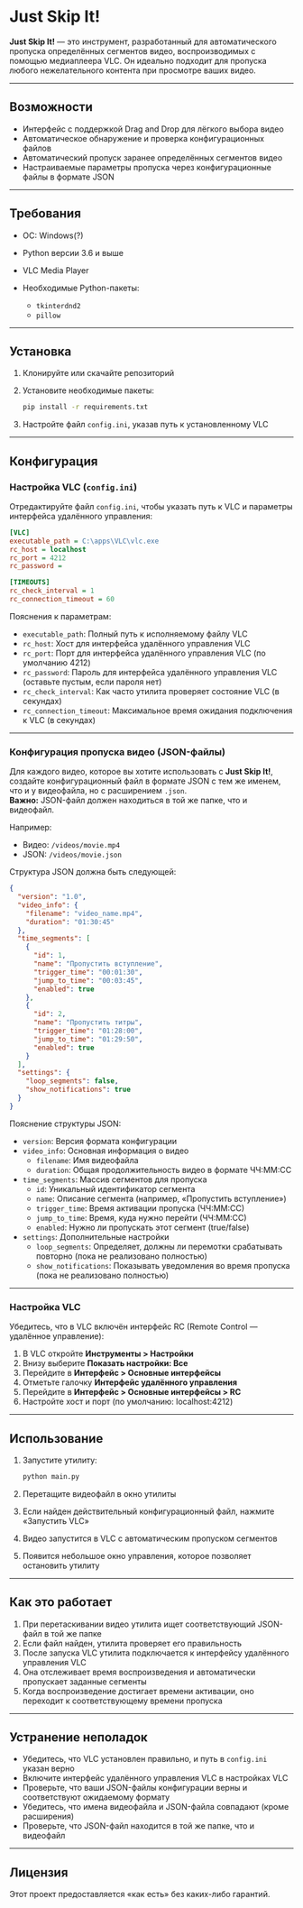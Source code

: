 # Just Skip It!

**Just Skip It!** — это инструмент, разработанный для автоматического пропуска определённых сегментов видео, воспроизводимых с помощью медиаплеера VLC. Он идеально подходит для пропуска любого нежелательного контента при просмотре ваших видео.

---

## Возможности

* Интерфейс с поддержкой Drag and Drop для лёгкого выбора видео
* Автоматическое обнаружение и проверка конфигурационных файлов 
* Автоматический пропуск заранее определённых сегментов видео
* Настраиваемые параметры пропуска через конфигурационные файлы в формате JSON 

---

## Требования

* ОС: Windows(?)  
* Python версии 3.6 и выше
* VLC Media Player
* Необходимые Python-пакеты:
    
    * `tkinterdnd2`
    * `pillow`
        
---

## Установка

1. Клонируйте или скачайте репозиторий
2. Установите необходимые пакеты:
    
    ```bash
    pip install -r requirements.txt
    ```
3. Настройте файл `config.ini`, указав путь к установленному VLC
    
---

## Конфигурация

### Настройка VLC (`config.ini`)

Отредактируйте файл `config.ini`, чтобы указать путь к VLC и параметры интерфейса удалённого управления:

```ini
[VLC]
executable_path = C:\apps\VLC\vlc.exe
rc_host = localhost
rc_port = 4212
rc_password =

[TIMEOUTS]
rc_check_interval = 1
rc_connection_timeout = 60
```

Пояснения к параметрам:

* `executable_path`: Полный путь к исполняемому файлу VLC
* `rc_host`: Хост для интерфейса удалённого управления VLC 
* `rc_port`: Порт для интерфейса удалённого управления VLC (по умолчанию 4212) 
* `rc_password`: Пароль для интерфейса удалённого управления VLC (оставьте пустым, если пароля нет)
* `rc_check_interval`: Как часто утилита проверяет состояние VLC (в секундах)
* `rc_connection_timeout`: Максимальное время ожидания подключения к VLC (в секундах)
    
---

### Конфигурация пропуска видео (JSON-файлы)

Для каждого видео, которое вы хотите использовать с **Just Skip It!**, создайте конфигурационный файл в формате JSON с тем же именем, что и у видеофайла, но с расширением `.json`.  
**Важно:** JSON-файл должен находиться в той же папке, что и видеофайл.

Например:

* Видео: `/videos/movie.mp4`
* JSON: `/videos/movie.json`
    
Структура JSON должна быть следующей:

```json
{
  "version": "1.0",
  "video_info": {
    "filename": "video_name.mp4",
    "duration": "01:30:45"
  },
  "time_segments": [
    {
      "id": 1,
      "name": "Пропустить вступление",
      "trigger_time": "00:01:30",
      "jump_to_time": "00:03:45",
      "enabled": true
    },
    {
      "id": 2,
      "name": "Пропустить титры",
      "trigger_time": "01:28:00",
      "jump_to_time": "01:29:50",
      "enabled": true
    }
  ],
  "settings": {
    "loop_segments": false,
    "show_notifications": true
  }
}
```

Пояснение структуры JSON:

* `version`: Версия формата конфигурации  
* `video_info`: Основная информация о видео
    * `filename`: Имя видеофайла
    * `duration`: Общая продолжительность видео в формате ЧЧ:ММ:СС 
* `time_segments`: Массив сегментов для пропуска
    * `id`: Уникальный идентификатор сегмента
    * `name`: Описание сегмента (например, «Пропустить вступление»)
    * `trigger_time`: Время активации пропуска (ЧЧ:ММ:СС)
    * `jump_to_time`: Время, куда нужно перейти (ЧЧ:ММ:СС)
    * `enabled`: Нужно ли пропускать этот сегмент (true/false)
* `settings`: Дополнительные настройки
    * `loop_segments`: Определяет, должны ли перемотки срабатывать повторно (пока не реализовано полностью)
    * `show_notifications`: Показывать уведомления во время пропуска (пока не реализовано полностью)
        
---

### Настройка VLC

Убедитесь, что в VLC включён интерфейс RC (Remote Control — удалённое управление):

1. В VLC откройте **Инструменты > Настройки** 
2. Внизу выберите **Показать настройки: Все**
3. Перейдите в **Интерфейс > Основные интерфейсы**
4. Отметьте галочку **Интерфейс удалённого управления**
5. Перейдите в **Интерфейс > Основные интерфейсы > RC**
6. Настройте хост и порт (по умолчанию: localhost:4212)

---

## Использование

1. Запустите утилиту:
    
    ```bash
    python main.py
    ```
2. Перетащите видеофайл в окно утилиты
3. Если найден действительный конфигурационный файл, нажмите «Запустить VLC»
4. Видео запустится в VLC с автоматическим пропуском сегментов
5. Появится небольшое окно управления, которое позволяет остановить утилиту

---

## Как это работает

1. При перетаскивании видео утилита ищет соответствующий JSON-файл в той же папке
2. Если файл найден, утилита проверяет его правильность
3. После запуска VLC утилита подключается к интерфейсу удалённого управления VLC
4. Она отслеживает время воспроизведения и автоматически пропускает заданные сегменты
5. Когда воспроизведение достигает времени активации, оно переходит к соответствующему времени пропуска

---

## Устранение неполадок

* Убедитесь, что VLC установлен правильно, и путь в `config.ini` указан верно
* Включите интерфейс удалённого управления VLC в настройках VLC
* Проверьте, что ваши JSON-файлы конфигурации верны и соответствуют ожидаемому формату
* Убедитесь, что имена видеофайла и JSON-файла совпадают (кроме расширения)
* Проверьте, что JSON-файл находится в той же папке, что и видеофайл

---

## Лицензия

Этот проект предоставляется «как есть» без каких-либо гарантий.
